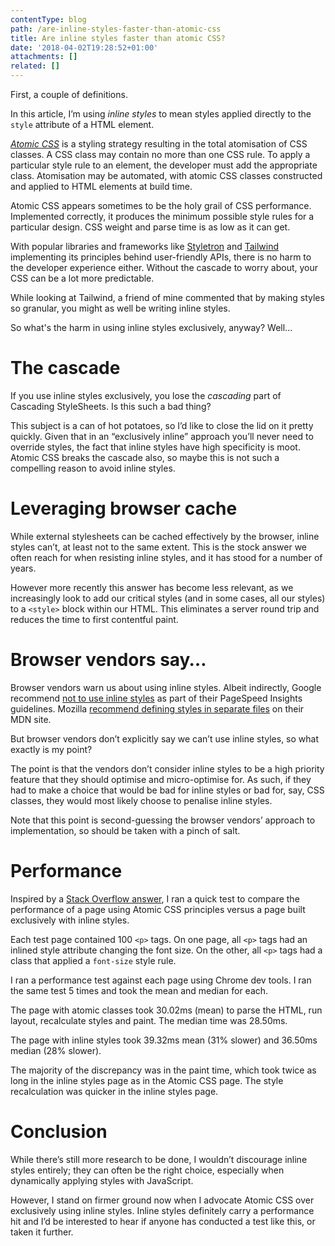 ```yaml
---
contentType: blog
path: /are-inline-styles-faster-than-atomic-css
title: Are inline styles faster than atomic CSS?
date: '2018-04-02T19:28:52+01:00'
attachments: []
related: []
---
```

First, a couple of definitions.

In this article, I’m using *inline styles* to mean styles applied directly to the `style` attribute of a HTML element.

[*Atomic CSS*](https://acss.io/) is a styling strategy resulting in the total atomisation of CSS classes. A CSS class may contain no more than one CSS rule. To apply a particular style rule to an element, the developer must add the appropriate class. Atomisation may be automated, with atomic CSS classes constructed and applied to HTML elements at build time.

Atomic CSS appears sometimes to be the holy grail of CSS performance. Implemented correctly, it produces the minimum possible style rules for a particular design. CSS weight and parse time is as low as it can get.

With popular libraries and frameworks like [Styletron](https://github.com/rtsao/styletron) and [Tailwind](https://tailwindcss.com/) implementing its principles behind user-friendly APIs, there is no harm to the developer experience either. Without the cascade to worry about, your CSS can be a lot more predictable.

While looking at Tailwind, a friend of mine commented that by making styles so granular, you might as well be writing inline styles.

So what's the harm in using inline styles exclusively, anyway? Well...

# The cascade

If you use inline styles exclusively, you lose the *cascading* part of Cascading StyleSheets. Is this such a bad thing? 

This subject is a can of hot potatoes, so I’d like to close the lid on it pretty quickly. Given that in an “exclusively inline” approach you’ll never need to override styles, the fact that inline styles have high specificity is moot. Atomic CSS breaks the cascade also, so maybe this is not such a compelling reason to avoid inline styles.

# Leveraging browser cache

While external stylesheets can be cached effectively by the browser, inline styles can’t, at least not to the same extent. This is the stock answer we often reach for when resisting inline styles, and it has stood for a number of years. 

However more recently this answer has become less relevant, as we increasingly look to add our critical styles (and in some cases, all our styles) to a `<style>` block within our HTML. This eliminates a server round trip and reduces the time to first contentful paint.

# Browser vendors say…

Browser vendors warn us about using inline styles. Albeit indirectly, Google recommend [not to use inline styles](https://developers.google.com/speed/docs/insights/OptimizeCSSDelivery#CSSattributes) as part of their PageSpeed Insights guidelines. Mozilla [recommend defining styles in separate files](https://developer.mozilla.org/en-US/docs/Web/HTML/Global_attributes/style) on their MDN site.

But browser vendors don’t explicitly say we can’t use inline styles, so what exactly is my point?

The point is that the vendors don’t consider inline styles to be a high priority feature that they should optimise and micro-optimise for. As such, if they had to make a choice that would be bad for inline styles or bad for, say, CSS classes, they would most likely choose to penalise inline styles. 

Note that this point is second-guessing the browser vendors’ approach to implementation, so should be taken with a pinch of salt.

# Performance

Inspired by a [Stack Overflow answer](https://stackoverflow.com/a/42726924), I ran a quick test to compare the performance of a page using Atomic CSS principles versus a page built exclusively with inline styles.

Each test page contained 100 `<p>` tags. On one page, all `<p>` tags had an inlined style attribute changing the font size. On the other, all `<p>` tags had a class that applied a `font-size` style rule.

I ran a performance test against each page using Chrome dev tools. I ran the same test 5 times and took the mean and median for each.

The page with atomic classes took 30.02ms (mean) to parse the HTML, run layout, recalculate styles and paint. The median time was 28.50ms.

The page with inline styles took 39.32ms mean (31% slower) and 36.50ms median (28% slower).

The majority of the discrepancy was in the paint time, which took twice as long in the inline styles page as in the Atomic CSS page. The style recalculation was quicker in the inline styles page.

# Conclusion

While there’s still more research to be done, I wouldn’t discourage inline styles entirely; they can often be the right choice, especially when dynamically applying styles with JavaScript. 

However, I stand on firmer ground now when I advocate Atomic CSS over exclusively using inline styles. Inline styles definitely carry a performance hit and I’d be interested to hear if anyone has conducted a test like this, or taken it further.
